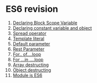 # ES6 revision #
1. <a href ="01-Declaring-Block-Scope-Variable/README.MD"> Declaring Block Scope Variable</a>
2. <a href ="02-declaring-const-variable-and-object/README.MD"> Declaring constant variable and object</a>
3. <a href ="03-spread-operator/README.MD"> Spread operator</a>
4. <a href ="04-template-literal/readme.MD"> Template literal</a>
5. <a href ="05-default-parameter/README.MD"> Default parameter</a>
6. <a href ="06-rest-paramter/README.MD"> Rest Parameter</a>
7. <a href ="07-for-of-loop/readme.MD"> For.. of....loop</a>
8. <a href ="08-for-in-loop/readme.MD"> For ...in ....loop</a>
9. <a href ="09-array-destructing/README.MD"> Array destructing</a>
10. <a href ="10-object-destructing/README.MD"> Object destructing</a>
11. <a href="11-modules/readme.MD"> Module is ES6 </b>
